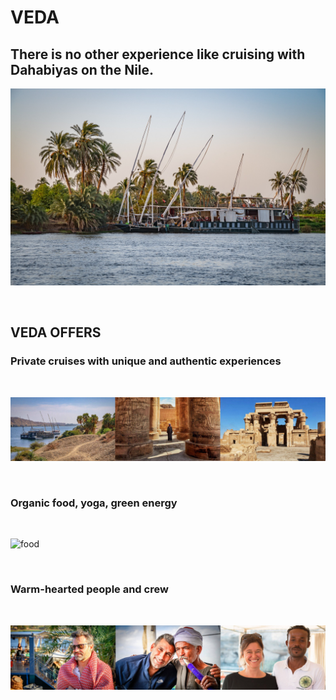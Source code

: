 # VEDA

## There is no other experience like cruising with Dahabiyas on the Nile.

![veda_trip](img/boat4.jpg)

<br/>

## VEDA OFFERS

### Private cruises with unique and authentic experiences

<br/>

![cruises](img/cruises.png)

<br/>

### Organic food, yoga, green energy

<br/>

![food](img/food.png)

<br/>

### Warm-hearted people and crew

<br/>

![people](img/people.png)

